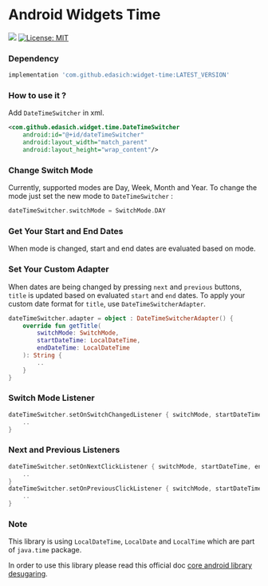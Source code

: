 # Android Widgets Time
[![](https://jitpack.io/v/edasich/widget-time.svg)](https://jitpack.io/#edasich/widget-time)
[![License: MIT](https://img.shields.io/badge/License-MIT-yellow.svg)](https://opensource.org/licenses/MIT)

### Dependency
```gradle
implementation 'com.github.edasich:widget-time:LATEST_VERSION'
```

### How to use it ?

Add `DateTimeSwitcher` in xml.

```xml
<com.github.edasich.widget.time.DateTimeSwitcher
    android:id="@+id/dateTimeSwitcher"
    android:layout_width="match_parent"
    android:layout_height="wrap_content"/>
```

### Change Switch Mode
Currently, supported modes are Day, Week, Month and Year.
To change the mode just set the new mode to `DateTimeSwitcher` :
```kotlin
dateTimeSwitcher.switchMode = SwitchMode.DAY
```

### Get Your Start and End Dates
When mode is changed, start and end dates are evaluated based on mode.

### Set Your Custom Adapter 
When dates are being changed by pressing `next` and `previous` buttons, `title` is updated based on evaluated `start` and `end` dates.
To apply your custom date format for `title`, use `DateTimeSwitcherAdapter`.

```kotlin
dateTimeSwitcher.adapter = object : DateTimeSwitcherAdapter() {
    override fun getTitle(
        switchMode: SwitchMode,
        startDateTime: LocalDateTime,
        endDateTime: LocalDateTime
    ): String {
        ..
    }
}
```

### Switch Mode Listener
```kotlin
dateTimeSwitcher.setOnSwitchChangedListener { switchMode, startDateTime, endDateTime ->
    ..
}
```

### Next and Previous Listeners
```kotlin
dateTimeSwitcher.setOnNextClickListener { switchMode, startDateTime, endDateTime ->
    ..
}
dateTimeSwitcher.setOnPreviousClickListener { switchMode, startDateTime, endDateTime ->
    ..
}
```

### Note 
This library is using `LocalDateTime`, `LocalDate` and `LocalTime` which are part of `java.time` package.

In order to use this library please read this official doc [core android library desugaring](https://developer.android.com/studio/write/java8-support#library-desugaring).

